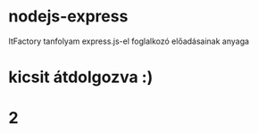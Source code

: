 ﻿# nodejs-express
ItFactory tanfolyam express.js-el foglalkozó előadásainak anyaga

# kicsit átdolgozva :)
# 2
